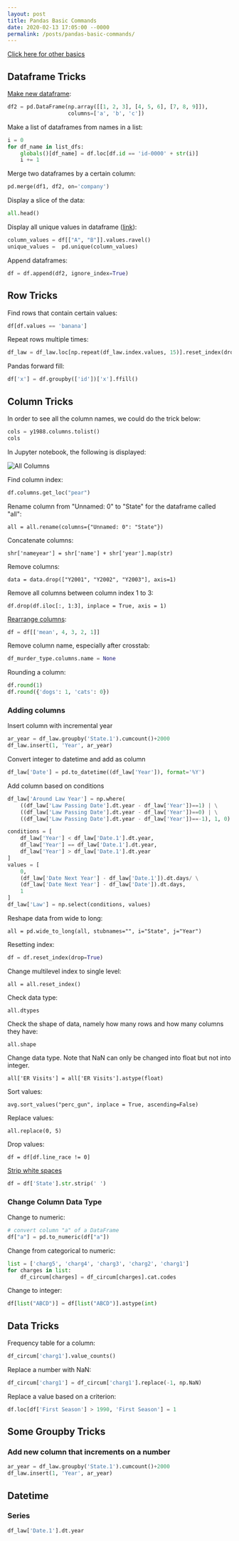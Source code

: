 ```yaml
---
layout: post
title: Pandas Basic Commands
date: 2020-02-13 17:05:00 --0000
permalink: /posts/pandas-basic-commands/
---
```

[Click here for other basics](https://medium.com/@kasiarachuta/exploring-your-pandas-dataframe-ee09e9a63ea8)

## Dataframe Tricks
[Make new dataframe](https://pandas.pydata.org/pandas-docs/stable/reference/api/pandas.DataFrame.html):
```python
df2 = pd.DataFrame(np.array([[1, 2, 3], [4, 5, 6], [7, 8, 9]]),
                   columns=['a', 'b', 'c'])
```

Make a list of dataframes from names in a list:
```python
i = 0
for df_name in list_dfs:
    globals()[df_name] = df.loc[df.id == 'id-0000' + str(i)]
    i += 1
```

Merge two dataframes by a certain column:
```Python
pd.merge(df1, df2, on='company')
```

Display a slice of the data:
```Python
all.head()
```

Display all unique values in dataframe ([link](https://www.kite.com/python/answers/how-to-find-the-unique-values-in-multiple-columns-of-a-pandas-dataframe-in-python)):
```python
column_values = df[["A", "B"]].values.ravel()
unique_values =  pd.unique(column_values)
```

Append dataframes:
```python
df = df.append(df2, ignore_index=True)
```

## Row Tricks

Find rows that contain certain values:
```Python
df[df.values == 'banana']
```

Repeat rows multiple times:
```python
df_law = df_law.loc[np.repeat(df_law.index.values, 15)].reset_index(drop=True)
```

Pandas forward fill:
```python
df['x'] = df.groupby(['id'])['x'].ffill()
```

## Column Tricks
In order to see all the column names, we could do the trick below:
```Python
cols = y1988.columns.tolist()
cols
```

In Jupyter notebook, the following is displayed:

![All Columns](/images/cols.jpg "All Columns in Pandas")

Find column index:
```Python
df.columns.get_loc("pear")
```

Rename column from "Unnamed: 0" to "State" for the dataframe called "all":
```
all = all.rename(columns={"Unnamed: 0": "State"})
```

Concatenate columns:
```
shr['nameyear'] = shr['name'] + shr['year'].map(str)
```

Remove columns:
```
data = data.drop(["Y2001", "Y2002", "Y2003"], axis=1)
```

Remove all columns between column index 1 to 3:
```
df.drop(df.iloc[:, 1:3], inplace = True, axis = 1)
```

[Rearrange columns](https://stackoverflow.com/questions/13148429/how-to-change-the-order-of-dataframe-columns):
```python
df = df[['mean', 4, 3, 2, 1]]
```

Remove column name, especially after crosstab:
```python
df_murder_type.columns.name = None
```

Rounding a column:
```python
df.round(1)
df.round({'dogs': 1, 'cats': 0})
```

### Adding columns
Insert column with incremental year
```python
ar_year = df_law.groupby('State.1').cumcount()+2000
df_law.insert(1, 'Year', ar_year)
```

Convert integer to datetime and add as column
```python
df_law['Date'] = pd.to_datetime((df_law['Year']), format='%Y')
```

Add column based on conditions
```python
df_law['Around Law Year'] = np.where(
    ((df_law['Law Passing Date'].dt.year - df_law['Year'])==1) | \
    ((df_law['Law Passing Date'].dt.year - df_law['Year'])==0) | \
    ((df_law['Law Passing Date'].dt.year - df_law['Year'])==-1), 1, 0)
```

```python
conditions = [
    df_law['Year'] < df_law['Date.1'].dt.year,
    df_law['Year'] == df_law['Date.1'].dt.year,
    df_law['Year'] > df_law['Date.1'].dt.year
]
values = [
    0,
    (df_law['Date Next Year'] - df_law['Date.1']).dt.days/ \
    (df_law['Date Next Year'] - df_law['Date']).dt.days,
    1
]
df_law['Law'] = np.select(conditions, values)
```

Reshape data from wide to long:
```
all = pd.wide_to_long(all, stubnames="", i="State", j="Year")
```

Resetting index:
```python
df = df.reset_index(drop=True)
```

Change multilevel index to single level:
```
all = all.reset_index()
```

Check data type:
```
all.dtypes
```

Check the shape of data, namely how many rows and how many columns they have:
```
all.shape
```

Change data type. Note that NaN can only be changed into float but not into integer.
```
all['ER Visits'] = all['ER Visits'].astype(float)
```

Sort values:
```
avg.sort_values("perc_gun", inplace = True, ascending=False)
```

Replace values:
```
all.replace(0, 5)
```

Drop values:
```
df = df[df.line_race != 0]
```

[Strip white spaces](https://pandas.pydata.org/pandas-docs/stable/reference/api/pandas.Series.str.strip.html)
```python
df = df['State'].str.strip(' ')
```

### Change Column Data Type
Change to numeric:
```python
# convert column "a" of a DataFrame
df["a"] = pd.to_numeric(df["a"])
```

Change from categorical to numeric:
```python
list = ['charg5', 'charg4', 'charg3', 'charg2', 'charg1']
for charges in list:
    df_circum[charges] = df_circum[charges].cat.codes
```

Change to integer:
```python
df[list("ABCD")] = df[list("ABCD")].astype(int)
```

## Data Tricks
Frequency table for a column:
```python
df_circum['charg1'].value_counts()
```

Replace a number with NaN:
```python
df_circum['charg1'] = df_circum['charg1'].replace(-1, np.NaN)
```
Replace a value based on a criterion:
```python
df.loc[df['First Season'] > 1990, 'First Season'] = 1
```

## Some Groupby Tricks
### Add new column that increments on a number
```python
ar_year = df_law.groupby('State.1').cumcount()+2000
df_law.insert(1, 'Year', ar_year)
```

## Datetime
### Series
```python
df_law['Date.1'].dt.year
```
